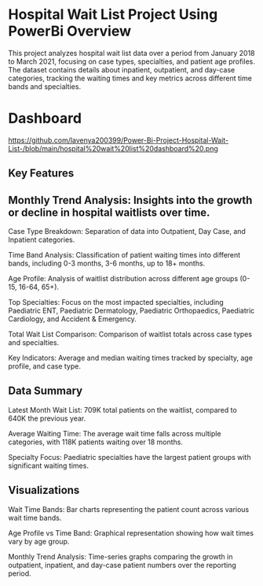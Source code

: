# Hospital Wait List Project Using PowerBi Overview
This project analyzes hospital wait list data over a period from January 2018 to March 2021, focusing on case types, specialties, and patient age profiles. The dataset contains details about inpatient, outpatient, and day-case categories, tracking the waiting times and key metrics across different time bands and specialties.

# Dashboard
https://github.com/lavenya200399/Power-Bi-Project-Hospital-Wait-List-/blob/main/hospital%20wait%20list%20dashboard%20.png

## Key Features

## Monthly Trend Analysis: Insights into the growth or decline in hospital waitlists over time.
Case Type Breakdown: Separation of data into Outpatient, Day Case, and Inpatient categories.

Time Band Analysis: Classification of patient waiting times into different bands, including 0-3 months, 3-6 months, up to 18+ months.

Age Profile: Analysis of waitlist distribution across different age groups (0-15, 16-64, 65+).

Top Specialties: Focus on the most impacted specialties, including Paediatric ENT, Paediatric Dermatology, Paediatric Orthopaedics, Paediatric Cardiology, and Accident & Emergency.

Total Wait List Comparison: Comparison of waitlist totals across case types and specialties.

Key Indicators: Average and median waiting times tracked by specialty, age profile, and case type.

## Data Summary
Latest Month Wait List: 709K total patients on the waitlist, compared to 640K the previous year.

Average Waiting Time: The average wait time falls across multiple categories, with 118K patients waiting over 18 months.

Specialty Focus: Paediatric specialties have the largest patient groups with significant waiting times.

## Visualizations
Wait Time Bands: Bar charts representing the patient count across various wait time bands.

Age Profile vs Time Band: Graphical representation showing how wait times vary by age group.

Monthly Trend Analysis: Time-series graphs comparing the growth in outpatient, inpatient, and day-case patient numbers over the reporting period.
